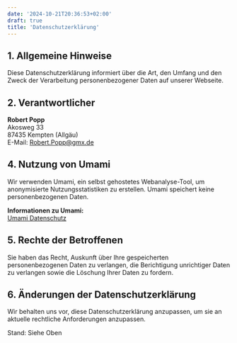 ```yaml
---
date: '2024-10-21T20:36:53+02:00'
draft: true
title: 'Datenschutzerklärung'
---
```


## 1. Allgemeine Hinweise

Diese Datenschutzerklärung informiert über die Art, den Umfang und den Zweck der Verarbeitung personenbezogener Daten auf unserer Webseite.

## 2. Verantwortlicher

**Robert Popp**  
Akosweg 33  
87435 Kempten (Allgäu)  
E-Mail: Robert.Popp@gmx.de

## 4. Nutzung von Umami

Wir verwenden Umami, ein selbst gehostetes Webanalyse-Tool, um anonymisierte Nutzungsstatistiken zu erstellen. Umami speichert keine personenbezogenen Daten.

**Informationen zu Umami:**  
[Umami Datenschutz](https://umami.is/privacy)

## 5. Rechte der Betroffenen

Sie haben das Recht, Auskunft über Ihre gespeicherten personenbezogenen Daten zu verlangen, die Berichtigung unrichtiger Daten zu verlangen sowie die Löschung Ihrer Daten zu fordern.

## 6. Änderungen der Datenschutzerklärung

Wir behalten uns vor, diese Datenschutzerklärung anzupassen, um sie an aktuelle rechtliche Anforderungen anzupassen.

Stand: Siehe Oben
